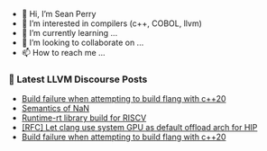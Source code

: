 - 👋 Hi, I’m Sean Perry
- 👀 I’m interested in compilers (c++, COBOL, llvm)
- 🌱 I’m currently learning ...
- 💞️ I’m looking to collaborate on ...
- 📫 How to reach me ...

<!---
s66perry/s66perry is a ✨ special ✨ repository because its `README.md` (this file) appears on your GitHub profile.
You can click the Preview link to take a look at your changes.
--->
### 📕 Latest LLVM Discourse Posts

<!-- DISCOURSE-LLVM:START -->
- [Build failure when attempting to build flang with c++20](https://discourse.llvm.org/t/build-failure-when-attempting-to-build-flang-with-c-20/66953#post_2)
- [Semantics of NaN](https://discourse.llvm.org/t/semantics-of-nan/66729?page=2#post_37)
- [Runtime-rt library build for RISCV](https://discourse.llvm.org/t/runtime-rt-library-build-for-riscv/66904#post_3)
- [[RFC] Let clang use system GPU as default offload arch for HIP](https://discourse.llvm.org/t/rfc-let-clang-use-system-gpu-as-default-offload-arch-for-hip/66950#post_4)
- [Build failure when attempting to build flang with c++20](https://discourse.llvm.org/t/build-failure-when-attempting-to-build-flang-with-c-20/66953#post_1)
<!-- DISCOURSE-LLVM:END -->
